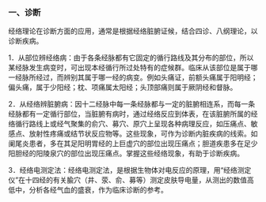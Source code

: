 ### 一、诊断

 经络理论在诊断方面的应用，通常是根据经络脏腑证候，结合四诊、八纲理论，以诊断疾病。

1．从部位辨经络病：由于各条经脉都有它固定的循行路线及其分布的部位，所以某经脉发生病变时，可出现本经循行所过处特有的症候群。临床从该部位是属于哪一经脉所经过，而辨别其属于哪一经的病变。例如头痛证，前额头痛属于阳明经；偏头痛，属于少阳经；枕、项痛属太阳经；头顶部痛则属于厥阴经和督脉。

2．从经络辨脏腑病：因十二经脉中每一条经脉都与一定的脏腑相连系，而每一条经脉都有一定循行部位，当脏腑有病时，通过经络反应到体表，在该脏腑所属的经络循行路线上或经气聚集的俞穴、募穴、原穴上呈现各种病理反应，如压痛点、敏感点、放射性疼痛或结节状反应物等。这些现象，可作为诊断内脏疾病的线索。如阑尾炎患者，多在其足阳明胃经的上巨虚穴的部位出现压痛点；胆道疾患多在足少阳胆经的阳陵泉穴的部位出现压痛点。掌握这些经络现象，有助于诊断疾病。

3．经络电测定法：经络电测定法，是根据生物体对电反应的原理，用“经络测定仪”在十四经的有关腧穴（井、荥、俞、募等）测定皮肤导电量，从测出的数值高低中，分析各经气血的盛衰，作为临床诊断的参考。
